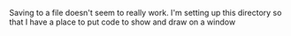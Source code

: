 Saving to a file doesn't seem to really work. I'm setting up this
directory so that I have a place to put code to show and draw on a 
window